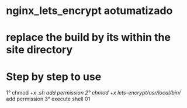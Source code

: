 # nginx_lets_encrypt aotumatizado

# replace the build by its within the site directory

# Step by step to use

1° chmod +x *.sh  add permission
2° chmod +x lets-encrypt/usr/local/bin/* add permission
3° execute shell 01
